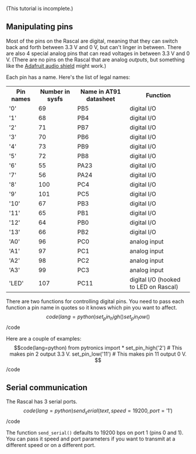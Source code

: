 (This tutorial is incomplete.)

## Manipulating pins ##

Most of the pins on the Rascal are digital, meaning that they can switch back and forth between 3.3 V and 0 V, but can't linger in between. There are also 4 special analog pins that can read voltages in between 3.3 V and 0 V. (There are no pins on the Rascal that are analog *outputs*, but something like the [Adafruit audio shield][1] might work.)

Each pin has a name. Here's the list of legal names:

<table class="zebra">
    <tr><th>Pin names</th><th>Number in sysfs</th><th>Name in AT91 datasheet</th><th>Function</th></tr>
    <tr><td>'0'</td><td>69</td><td>PB5</td><td>digital I/O</td></tr>
    <tr><td>'1'</td><td>68</td><td>PB4</td><td>digital I/O</td></tr>
    <tr><td>'2'</td><td>71</td><td>PB7</td><td>digital I/O</td></tr>
    <tr><td>'3'</td><td>70</td><td>PB6</td><td>digital I/O</td></tr>
    <tr><td>'4'</td><td>73</td><td>PB9</td><td>digital I/O</td></tr>
    <tr><td>'5'</td><td>72</td><td>PB8</td><td>digital I/O</td></tr>
    <tr><td>'6'</td><td>55</td><td>PA23</td><td>digital I/O</td></tr>
    <tr><td>'7'</td><td>56</td><td>PA24</td><td>digital I/O</td></tr>
    <tr><td>'8'</td><td>100</td><td>PC4</td><td>digital I/O</td></tr>
    <tr><td>'9'</td><td>101</td><td>PC5</td><td>digital I/O</td></tr>
    <tr><td>'10'</td><td>67</td><td>PB3</td><td>digital I/O</td></tr>
    <tr><td>'11'</td><td>65</td><td>PB1</td><td>digital I/O</td></tr>
    <tr><td>'12'</td><td>64</td><td>PB0</td><td>digital I/O</td></tr>
    <tr><td>'13'</td><td>66</td><td>PB2</td><td>digital I/O</td></tr>
    <tr><td>'A0'</td><td>96</td><td>PC0</td><td>analog input</td></tr>
    <tr><td>'A1'</td><td>97</td><td>PC1</td><td>analog input</td></tr>
    <tr><td>'A2'</td><td>98</td><td>PC2</td><td>analog input</td></tr>
    <tr><td>'A3'</td><td>99</td><td>PC3</td><td>analog input</td></tr>
    <tr><td>'LED'</td><td>107</td><td>PC11</td><td>digital I/O (hooked to LED on Rascal)</td></tr>
</table>

There are two functions for controlling digital pins. You need to pass each function a pin name in quotes so it knows which pin you want to affect.
$$code(lang=python)
set_pin_high()
set_pin_low()
$$/code

Here are a couple of examples:
$$code(lang=python)
from pytronics import *
set_pin_high('2') # This makes pin 2 output 3.3 V.
set_pin_low('11') # This makes pin 11 output 0 V.
$$/code

## Serial communication ##

The Rascal has 3 serial ports.
$$code(lang=python)
send_serial(text, speed=19200, port='1')
$$/code

The function <code>send_serial()</code> defaults to 19200 bps on port 1 (pins 0 and 1). You can pass it speed and port parameters if you want to transmit at a different speed or on a different port.

[1]: http://www.adafruit.com/products/94
